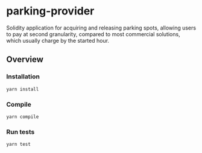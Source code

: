 # parking-provider

Solidity application for acquiring and releasing parking spots, allowing users to pay at second granularity, compared to most commercial solutions, which usually charge by the started hour.

## Overview
### Installation
```console
yarn install
```
### Compile
```console
yarn compile
```
### Run tests
```console
yarn test
```